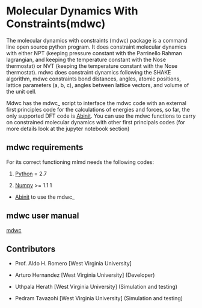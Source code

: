 Molecular Dynamics With Constraints(mdwc)
==========================================

The molecular dynamics with constraints (mdwc) package is a command line open source python program. It does constraint molecular dynamics with either NPT (keeping pressure constant with the Parrinello Rahman lagrangian, and keeping the temperature constant with the Nose thermostat) or NVT (keeping the temperature constant with the Nose thermostat). mdwc does constraint dynamics following the SHAKE algorithm, mdwc constraints bond distances, angles, atomic positions, lattice parameters (a, b, c), angles between lattice vectors, and volume of the unit cell.

Mdwc has the mdwc_ script to interface the mdwc code with an external first principles code for the calculations of energies and forces, so far, the only supported DFT code is [Abinit](https://www.abinit.org/). You can use the mdwc functions to carry on constrained molecular dynamics with other first principals codes (for more details look at the jupyter notebook section)


mdwc requirements
-----------------
For its correct functioning mlmd needs the following codes:

1. [Python](https://www.python.org/download/releases/2.7/ "Python") = 2.7

2. [Numpy](http://www.numpy.org/ "Numpy") >= 1.1 1

* [Abinit](https://www.abinit.org/) to use the mdwc_

mdwc user manual
----------------

[mdwc](https://molecular-dynamics-with-constraints.github.io/)

Contributors
------------
* Prof. Aldo H. Romero [West Virginia University] 

* Arturo Hernandez [West Virginia University] (Developer)

* Uthpala Herath   [West Virginia University] (Simulation and testing) 

* Pedram Tavazohi  [West Virginia University] (Simulation and testing)
